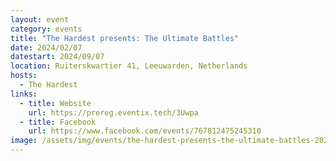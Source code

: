 ```yaml
---
layout: event
category: events
title: "The Hardest presents: The Ultimate Battles"
date: 2024/02/07
datestart: 2024/09/07
location: Ruiterskwartier 41, Leeuwarden, Netherlands
hosts:
  - The Hardest
links:
  - title: Website
    url: https://prereg.eventix.tech/3Uwpa
  - title: Facebook
    url: https://www.facebook.com/events/767812475245310
image: /assets/img/events/the-hardest-presents-the-ultimate-battles-2024.jpg
---
```

